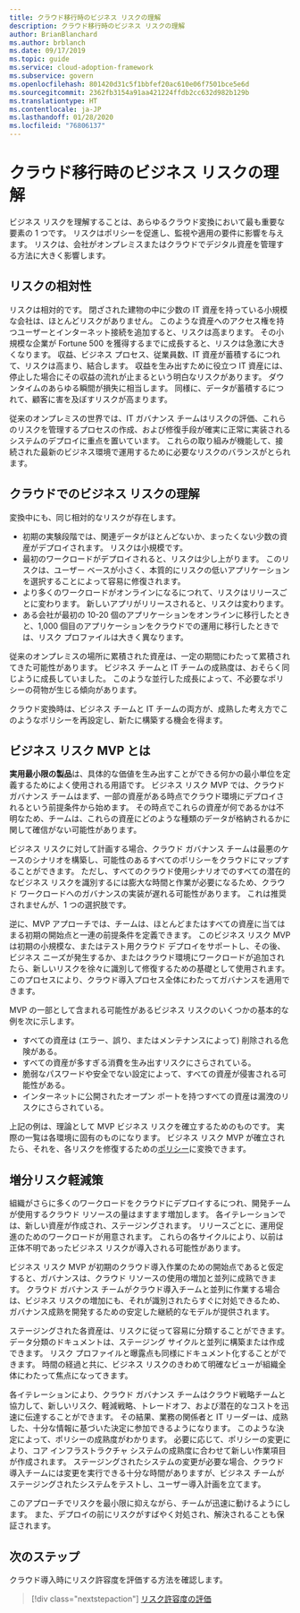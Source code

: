 ```yaml
---
title: クラウド移行時のビジネス リスクの理解
description: クラウド移行時のビジネス リスクの理解
author: BrianBlanchard
ms.author: brblanch
ms.date: 09/17/2019
ms.topic: guide
ms.service: cloud-adoption-framework
ms.subservice: govern
ms.openlocfilehash: 801420d31c5f1bbfef20ac610e06f7501bce5e6d
ms.sourcegitcommit: 2362fb3154a91aa421224ffdb2cc632d982b129b
ms.translationtype: HT
ms.contentlocale: ja-JP
ms.lasthandoff: 01/28/2020
ms.locfileid: "76806137"
---
```

<!-- markdownlint-disable MD026 -->

# <a name="understand-business-risk-during-cloud-migration"></a>クラウド移行時のビジネス リスクの理解

ビジネス リスクを理解することは、あらゆるクラウド変換において最も重要な要素の 1 つです。 リスクはポリシーを促進し、監視や適用の要件に影響を与えます。 リスクは、会社がオンプレミスまたはクラウドでデジタル資産を管理する方法に大きく影響します。

<!-- markdownlint-enable MD026 -->

## <a name="relativity-of-risk"></a>リスクの相対性

リスクは相対的です。 閉ざされた建物の中に少数の IT 資産を持っている小規模な会社は、ほとんどリスクがありません。 このような資産へのアクセス権を持つユーザーとインターネット接続を追加すると、リスクは高まります。 その小規模な企業が Fortune 500 を獲得するまでに成長すると、リスクは急激に大きくなります。 収益、ビジネス プロセス、従業員数、IT 資産が蓄積するにつれて、リスクは高まり、結合します。 収益を生み出すために役立つ IT 資産には、停止した場合にその収益の流れが止まるという明白なリスクがあります。 ダウンタイムのあらゆる瞬間が損失に相当します。 同様に、データが蓄積するにつれて、顧客に害を及ぼすリスクが高まります。

従来のオンプレミスの世界では、IT ガバナンス チームはリスクの評価、これらのリスクを管理するプロセスの作成、および修復手段が確実に正常に実装されるシステムのデプロイに重点を置いています。 これらの取り組みが機能して、接続された最新のビジネス環境で運用するために必要なリスクのバランスがとられます。

## <a name="understand-business-risks-in-the-cloud"></a>クラウドでのビジネス リスクの理解

変換中にも、同じ相対的なリスクが存在します。

- 初期の実験段階では、関連データがほとんどないか、まったくない少数の資産がデプロイされます。 リスクは小規模です。
- 最初のワークロードがデプロイされると、リスクは少し上がります。 このリスクは、ユーザー ベースが小さく、本質的にリスクの低いアプリケーションを選択することによって容易に修復されます。
- より多くのワークロードがオンラインになるにつれて、リスクはリリースごとに変わります。 新しいアプリがリリースされると、リスクは変わります。
- ある会社が最初の 10-20 個のアプリケーションをオンラインに移行したときと、1,000 個目のアプリケーションをクラウドでの運用に移行したときでは、リスク プロファイルは大きく異なります。

従来のオンプレミスの場所に累積された資産は、一定の期間にわたって累積されてきた可能性があります。 ビジネス チームと IT チームの成熟度は、おそらく同じように成長していました。 このような並行した成長によって、不必要なポリシーの荷物が生じる傾向があります。

クラウド変換時は、ビジネス チームと IT チームの両方が、成熟した考え方でこのようなポリシーを再設定し、新たに構築する機会を得ます。

<!-- markdownlint-disable MD026 -->

## <a name="what-is-a-business-risk-mvp"></a>ビジネス リスク MVP とは

**実用最小限の製品**は、具体的な価値を生み出すことができる何かの最小単位を定義するためによく使用される用語です。 ビジネス リスク MVP では、クラウド ガバナンス チームはまず、一部の資産がある時点でクラウド環境にデプロイされるという前提条件から始めます。 その時点でこれらの資産が何であるかは不明なため、チームは、これらの資産にどのような種類のデータが格納されるかに関して確信がない可能性があります。

ビジネス リスクに対して計画する場合、クラウド ガバナンス チームは最悪のケースのシナリオを構築し、可能性のあるすべてのポリシーをクラウドにマップすることができます。 ただし、すべてのクラウド使用シナリオでのすべての潜在的なビジネス リスクを識別するには膨大な時間と作業が必要になるため、クラウド ワークロードへのガバナンスの実装が遅れる可能性があります。 これは推奨されませんが、1 つの選択肢です。

逆に、MVP アプローチでは、チームは、ほとんどまたはすべての資産に当てはまる初期の開始点と一連の前提条件を定義できます。 このビジネス リスク MVP は初期の小規模な、またはテスト用クラウド デプロイをサポートし、その後、ビジネス ニーズが発生するか、またはクラウド環境にワークロードが追加されたら、新しいリスクを徐々に識別して修復するための基礎として使用されます。 このプロセスにより、クラウド導入プロセス全体にわたってガバナンスを適用できます。

MVP の一部として含まれる可能性があるビジネス リスクのいくつかの基本的な例を次に示します。

- すべての資産は (エラー、誤り、またはメンテナンスによって) 削除される危険がある。
- すべての資産が多すぎる消費を生み出すリスクにさらされている。
- 脆弱なパスワードや安全でない設定によって、すべての資産が侵害される可能性がある。
- インターネットに公開されたオープン ポートを持つすべての資産は漏洩のリスクにさらされている。

上記の例は、理論として MVP ビジネス リスクを確立するためのものです。 実際の一覧は各環境に固有のものになります。
ビジネス リスク MVP が確立されたら、それを、各リスクを修復するための[ポリシー](./index.md)に変換できます。

<!-- markdownlint-enable MD026 -->

## <a name="incremental-risk-mitigation"></a>増分リスク軽減策

組織がさらに多くのワークロードをクラウドにデプロイするにつれ、開発チームが使用するクラウド リソースの量はますます増加します。 各イテレーションでは、新しい資産が作成され、ステージングされます。 リリースごとに、運用促進のためのワークロードが用意されます。 これらの各サイクルにより、以前は正体不明であったビジネス リスクが導入される可能性があります。

ビジネス リスク MVP が初期のクラウド導入作業のための開始点であると仮定すると、ガバナンスは、クラウド リソースの使用の増加と並列に成熟できます。 クラウド ガバナンス チームがクラウド導入チームと並列に作業する場合は、ビジネス リスクの増加にも、それが識別されたらすぐに対処できるため、ガバナンス成熟を開発するための安定した継続的なモデルが提供されます。

ステージングされた各資産は、リスクに従って容易に分類することができます。 データ分類のドキュメントは、ステージング サイクルと並列に構築または作成できます。 リスク プロファイルと曝露点も同様にドキュメント化することができます。 時間の経過と共に、ビジネス リスクのきわめて明確なビューが組織全体にわたって焦点になってきます。

各イテレーションにより、クラウド ガバナンス チームはクラウド戦略チームと協力して、新しいリスク、軽減戦略、トレードオフ、および潜在的なコストを迅速に伝達することができます。 その結果、業務の関係者と IT リーダーは、成熟した、十分な情報に基づいた決定に参加できるようになります。 このような決定によって、ポリシーの成熟度がわかります。 必要に応じて、ポリシーの変更により、コア インフラストラクチャ システムの成熟度に合わせて新しい作業項目が作成されます。 ステージングされたシステムの変更が必要な場合、クラウド導入チームには変更を実行できる十分な時間がありますが、ビジネス チームがステージングされたシステムをテストし、ユーザー導入計画を立てます。

このアプローチでリスクを最小限に抑えながら、チームが迅速に動けるようにします。 また、デプロイの前にリスクがすばやく対処され、解決されることも保証されます。

## <a name="next-steps"></a>次のステップ

クラウド導入時にリスク許容度を評価する方法を確認します。

> [!div class="nextstepaction"]
> [リスク許容度の評価](./risk-tolerance.md)
